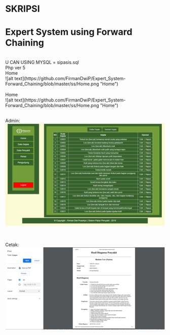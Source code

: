 # SKRIPSI
# Expert System using Forward Chaining
<br>
U CAN USING MYSQL  = sipasis.sql
<br>
Php ver 5
<br>
Home<br/>
![alt text](https://github.com/FirmanDwiP/Expert_System-Forward_Chaining/blob/master/ss/Home.png "Home")<br/><br/>
Home<br/>
![alt text](https://github.com/FirmanDwiP/Expert_System-Forward_Chaining/blob/master/ss/Home.png "Home")<br/><br/>

Admin: 
![alt text][Admin]

[Admin]: https://github.com/FirmanDwiP/Expert_System-Forward_Chaining/blob/master/ss/Admin.png "Admin"

<br><br>
Cetak: 
![alt text][Cetak]

[Cetak]: https://github.com/FirmanDwiP/Expert_System-Forward_Chaining/blob/master/ss/Cetak.png "Cetak"

<br><br>
